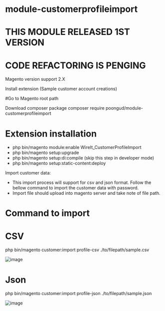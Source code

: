 # module-customerprofileimport

# THIS MODULE RELEASED 1ST VERSION
# CODE REFACTORING IS PENGING

Magento version support 2.X 

Install extension (Sample customer account creations)

#Go to Magento root path

Download composer package
composer require poongud/module-customerprofileimport

# Extension installation
* php bin/magento module:enable WireIt_CustomerProfileImport
* php bin/magento setup:upgrade
* php bin/magento setup:di:compile (skip this step in developer mode)
* php bin/magento setup:static-content:deploy

Import customer data:
  * This import process will support for csv and json format. Follow the bellow command to import the customer data with password.
  * Import file should upload into magento server and take note of file path.
  
# Command to import
# CSV 
 php bin/magento customer:import profile-csv ./to/filepath/sample.csv
 
 ![image](https://user-images.githubusercontent.com/16649626/153092976-3a4d8b7a-171b-4293-8c70-a1a60204e07e.png)

# Json
 php bin/magento customer:import profile-json ./to/filepath/sample.json
 
 ![image](https://user-images.githubusercontent.com/16649626/153093074-18692268-16d2-4721-8300-250ee0459532.png)

